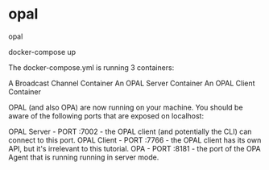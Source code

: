 # opal
opal

docker-compose up

The docker-compose.yml is running 3 containers:

A Broadcast Channel Container
An OPAL Server Container
An OPAL Client Container

OPAL (and also OPA) are now running on your machine. You should be aware of the following ports that are exposed on localhost:

OPAL Server - PORT :7002 - the OPAL client (and potentially the CLI) can connect to this port.
OPAL Client - PORT :7766 - the OPAL client has its own API, but it's irrelevant to this tutorial.
OPA - PORT :8181 - the port of the OPA Agent that is running running in server mode.


